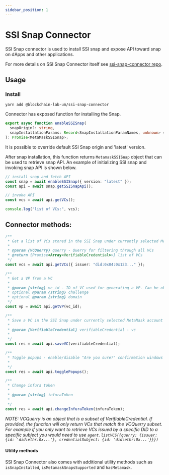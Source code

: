 ```yaml
---
sidebar_position: 1
---
```


# SSI Snap Connector

SSI Snap connector is used to install SSI snap and expose API toward snap on dApps and other applications.

For more details on SSI Snap Connector itself see [ssi-snap-connector repo](https://github.com/blockchain-lab-um/ssi-snap-connector).

## Usage

### Install

`yarn add @blockchain-lab-um/ssi-snap-connector`

Connector has exposed function for installing the Snap.

```typescript
export async function enableSSISnap(
  snapOrigin?: string,
  snapInstallationParams: Record<SnapInstallationParamNames, unknown> = {}
): Promise<MetaMaskSSISnap>;
```

It is possible to override default SSI Snap origin and 'latest' version.

After snap installation, this function returns `MetamaskSSISnap` object that can be used to retrieve snap API.
An example of initializing SSI snap and invoking snap API is shown below.

```typescript
// install snap and fetch API
const snap = await enableSSISnap({ version: "latest" });
const api = await snap.getSSISnapApi();

// invoke API
const vcs = await api.getVCs();

console.log("list of VCs:", vcs);
```

## Connector methods:

```typescript
/**
 * Get a list of VCs stored in the SSI Snap under currently selected MetaMask account
 *
 * @param {VCQuerry} querry - Querry for filtering through all VCs
 * @return {Promise<Array<VerifiableCredential>>} list of VCs
 */
const vcs = await api.getVCs({ issuer: "did:0x04:0x123..." });

/**
 * Get a VP from a VC
 *
 * @param {string} vc_id - ID of VC used for generating a VP. Can be obtained with getVCs function
 * optional @param {string} challenge
 * optional @param {string} domain
 */
const vp = await api.getVP(vc_id);

/**
 * Save a VC in the SSI Snap under currently selected MetaMask account
 *
 * @param {VerifiableCredential} verifiableCredential - vc
 *
 */
const res = await api.saveVC(verifiableCredential);

/**
 * Toggle popups - enable/disable "Are you sure?" confirmation windows when retrieving VCs and generating VPs,...
 *
 */
const res = await api.togglePopups();

/**
 * Change infura token
 *
 * @param {string} infuraToken
 *
 */
const res = await api.changeInfuraToken(infuraToken);
```

_NOTE: VCQuerry is an object that is a subset of VerifiableCredential. If provided, the function will only return VCs that match the VCQuerry subset. For example if you only want to retrieve VCs issued by a specific DID to a specific subject you would need to use `agent.listVCS({querry: {issuer: {id: 'did:ethr:0x...'}, credentialSubject: {id: 'did:ethr:0x...'}}})`_

#### Utility methods

SSI Snap Connector also comes with additional utility methods such as `isSnapInstalled`, `isMetamaskSnapsSupported` and `hasMetamask`.
